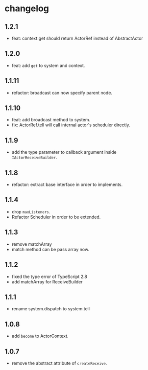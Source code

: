 # changelog

## 1.2.1

+ feat: context.get should return ActorRef instead of AbstractActor

## 1.2.0

+ feat: add `get` to system and context.

## 1.1.11

+ refactor: broadcast can now specify parent node.

## 1.1.10

+ feat: add broadcast method to system.
+ fix: ActorRef.tell will call internal actor's scheduler directly.

## 1.1.9

+ add the type parameter to callback argument inside `IActorReceiveBuilder`.

## 1.1.8

+ refactor: extract base interface in order to implements.

## 1.1.4

+ drop `maxListeners`.
+ Refactor Scheduler in order to be extended.

## 1.1.3

+ remove matchArray
+ match method can be pass array now.

## 1.1.2

+ fixed the type error of TypeScript 2.8
+ add matchArray for ReceiveBuilder

## 1.1.1

+ rename system.dispatch to system.tell

## 1.0.8

+ add `become` to ActorContext.

## 1.0.7

+ remove the abstract attribute of `createReceive`.